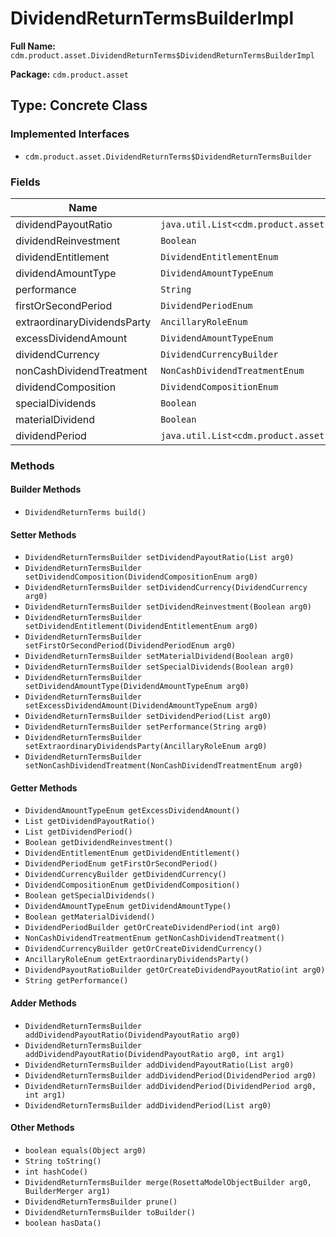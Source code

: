 # DividendReturnTermsBuilderImpl

**Full Name:** `cdm.product.asset.DividendReturnTerms$DividendReturnTermsBuilderImpl`

**Package:** `cdm.product.asset`

## Type: Concrete Class

### Implemented Interfaces

- `cdm.product.asset.DividendReturnTerms$DividendReturnTermsBuilder`

### Fields

| Name | Type | Description |
|------|------|-------------|
| dividendPayoutRatio | `java.util.List<cdm.product.asset.DividendPayoutRatio$DividendPayoutRatioBuilder>` |  |
| dividendReinvestment | `Boolean` |  |
| dividendEntitlement | `DividendEntitlementEnum` |  |
| dividendAmountType | `DividendAmountTypeEnum` |  |
| performance | `String` |  |
| firstOrSecondPeriod | `DividendPeriodEnum` |  |
| extraordinaryDividendsParty | `AncillaryRoleEnum` |  |
| excessDividendAmount | `DividendAmountTypeEnum` |  |
| dividendCurrency | `DividendCurrencyBuilder` |  |
| nonCashDividendTreatment | `NonCashDividendTreatmentEnum` |  |
| dividendComposition | `DividendCompositionEnum` |  |
| specialDividends | `Boolean` |  |
| materialDividend | `Boolean` |  |
| dividendPeriod | `java.util.List<cdm.product.asset.DividendPeriod$DividendPeriodBuilder>` |  |

### Methods

#### Builder Methods

- `DividendReturnTerms build()`

#### Setter Methods

- `DividendReturnTermsBuilder setDividendPayoutRatio(List arg0)`
- `DividendReturnTermsBuilder setDividendComposition(DividendCompositionEnum arg0)`
- `DividendReturnTermsBuilder setDividendCurrency(DividendCurrency arg0)`
- `DividendReturnTermsBuilder setDividendReinvestment(Boolean arg0)`
- `DividendReturnTermsBuilder setDividendEntitlement(DividendEntitlementEnum arg0)`
- `DividendReturnTermsBuilder setFirstOrSecondPeriod(DividendPeriodEnum arg0)`
- `DividendReturnTermsBuilder setMaterialDividend(Boolean arg0)`
- `DividendReturnTermsBuilder setSpecialDividends(Boolean arg0)`
- `DividendReturnTermsBuilder setDividendAmountType(DividendAmountTypeEnum arg0)`
- `DividendReturnTermsBuilder setExcessDividendAmount(DividendAmountTypeEnum arg0)`
- `DividendReturnTermsBuilder setDividendPeriod(List arg0)`
- `DividendReturnTermsBuilder setPerformance(String arg0)`
- `DividendReturnTermsBuilder setExtraordinaryDividendsParty(AncillaryRoleEnum arg0)`
- `DividendReturnTermsBuilder setNonCashDividendTreatment(NonCashDividendTreatmentEnum arg0)`

#### Getter Methods

- `DividendAmountTypeEnum getExcessDividendAmount()`
- `List getDividendPayoutRatio()`
- `List getDividendPeriod()`
- `Boolean getDividendReinvestment()`
- `DividendEntitlementEnum getDividendEntitlement()`
- `DividendPeriodEnum getFirstOrSecondPeriod()`
- `DividendCurrencyBuilder getDividendCurrency()`
- `DividendCompositionEnum getDividendComposition()`
- `Boolean getSpecialDividends()`
- `DividendAmountTypeEnum getDividendAmountType()`
- `Boolean getMaterialDividend()`
- `DividendPeriodBuilder getOrCreateDividendPeriod(int arg0)`
- `NonCashDividendTreatmentEnum getNonCashDividendTreatment()`
- `DividendCurrencyBuilder getOrCreateDividendCurrency()`
- `AncillaryRoleEnum getExtraordinaryDividendsParty()`
- `DividendPayoutRatioBuilder getOrCreateDividendPayoutRatio(int arg0)`
- `String getPerformance()`

#### Adder Methods

- `DividendReturnTermsBuilder addDividendPayoutRatio(DividendPayoutRatio arg0)`
- `DividendReturnTermsBuilder addDividendPayoutRatio(DividendPayoutRatio arg0, int arg1)`
- `DividendReturnTermsBuilder addDividendPayoutRatio(List arg0)`
- `DividendReturnTermsBuilder addDividendPeriod(DividendPeriod arg0)`
- `DividendReturnTermsBuilder addDividendPeriod(DividendPeriod arg0, int arg1)`
- `DividendReturnTermsBuilder addDividendPeriod(List arg0)`

#### Other Methods

- `boolean equals(Object arg0)`
- `String toString()`
- `int hashCode()`
- `DividendReturnTermsBuilder merge(RosettaModelObjectBuilder arg0, BuilderMerger arg1)`
- `DividendReturnTermsBuilder prune()`
- `DividendReturnTermsBuilder toBuilder()`
- `boolean hasData()`

